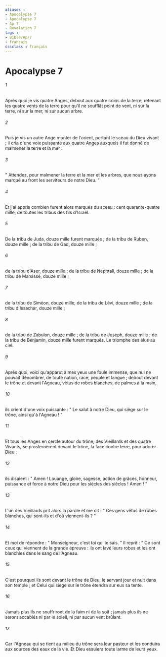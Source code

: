 ```yaml
---
aliases : 
- Apocalypse 7
- Apocalypse 7
- Ap 7
- Revelation 7
tags : 
- Bible/Ap/7
- français
cssclass : français
---
```


# Apocalypse 7

###### 1
Après quoi je vis quatre Anges, debout aux quatre coins de la terre, retenant les quatre vents de la terre pour qu'il ne soufflât point de vent, ni sur la terre, ni sur la mer, ni sur aucun arbre. 
###### 2
Puis je vis un autre Ange monter de l'orient, portant le sceau du Dieu vivant ; il cria d'une voix puissante aux quatre Anges auxquels il fut donné de malmener la terre et la mer : 
###### 3
" Attendez, pour malmener la terre et la mer et les arbres, que nous ayons marqué au front les serviteurs de notre Dieu. " 
###### 4
Et j'ai appris combien furent alors marqués du sceau : cent quarante-quatre mille, de toutes les tribus des fils d'Israël. 
###### 5
De la tribu de Juda, douze mille furent marqués ; de la tribu de Ruben, douze mille ; de la tribu de Gad, douze mille ; 
###### 6
de la tribu d'Aser, douze mille ; de la tribu de Nephtali, douze mille ; de la tribu de Manassé, douze mille ; 
###### 7
de la tribu de Siméon, douze mille; de la tribu de Lévi, douze mille ; de la tribu d'Issachar, douze mille ; 
###### 8
de la tribu de Zabulon, douze mille ; de la tribu de Joseph, douze mille ; de la tribu de Benjamin, douze mille furent marqués. Le triomphe des élus au ciel. 
###### 9
Après quoi, voici qu'apparut à mes yeux une foule immense, que nul ne pouvait dénombrer, de toute nation, race, peuple et langue ; debout devant le trône et devant l'Agneau, vêtus de robes blanches, de palmes à la main, 
###### 10
ils crient d'une voix puissante : " Le salut à notre Dieu, qui siège sur le trône, ainsi qu'à l'Agneau ! " 
###### 11
Et tous les Anges en cercle autour du trône, des Vieillards et des quatre Vivants, se prosternèrent devant le trône, la face contre terre, pour adorer Dieu ; 
###### 12
ils disaient : " Amen ! Louange, gloire, sagesse, action de grâces, honneur, puissance et force à notre Dieu pour les siècles des siècles ! Amen ! " 
###### 13
L'un des Vieillards prit alors la parole et me dit : " Ces gens vêtus de robes blanches, qui sont-ils et d'où viennent-ils ? " 
###### 14
Et moi de répondre : " Monseigneur, c'est toi qui le sais. " Il reprit : " Ce sont ceux qui viennent de la grande épreuve : ils ont lavé leurs robes et les ont blanchies dans le sang de l'Agneau. 
###### 15
C'est pourquoi ils sont devant le trône de Dieu, le servant jour et nuit dans son temple ; et Celui qui siège sur le trône étendra sur eux sa tente. 
###### 16
Jamais plus ils ne souffriront de la faim ni de la soif ; jamais plus ils ne seront accablés ni par le soleil, ni par aucun vent brûlant. 
###### 17
Car l'Agneau qui se tient au milieu du trône sera leur pasteur et les conduira aux sources des eaux de la vie. Et Dieu essuiera toute larme de leurs yeux. 
